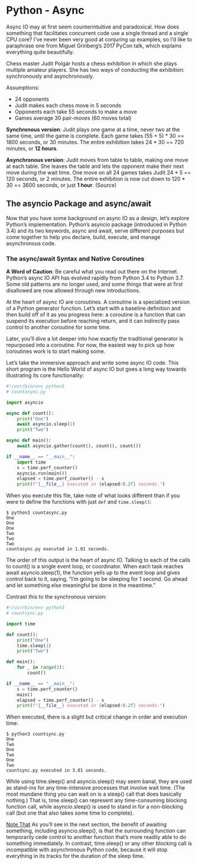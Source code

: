 # Python - Async

Async IO may at first seem counterintuitive and paradoxical. How does something that facilitates concurrent code use a single thread and a single CPU core? I’ve never been very good at conjuring up examples, so I’d like to paraphrase one from Miguel Grinberg’s 2017 PyCon talk, which explains everything quite beautifully.

Chess master Judit Polgár hosts a chess exhibition in which she plays multiple amateur players. She has two ways of conducting the exhibition: synchronously and asynchronously.


Assumptions:
* 24 opponents
* Judit makes each chess move in 5 seconds
* Opponents each take 55 seconds to make a move
* Games average 30 pair-moves (60 moves total)

**Synchronous version**: Judit plays one game at a time, never two at the same time, until the game is complete. Each game takes (55 + 5) * 30 == 1800 seconds, or 30 minutes. The entire exhibition takes 24 * 30 == 720 minutes, or **12 hours**.

**Asynchronous version**: Judit moves from table to table, making one move at each table. She leaves the table and lets the opponent make their next move during the wait time. One move on all 24 games takes Judit 24 * 5 == 120 seconds, or 2 minutes. The entire exhibition is now cut down to 120 * 30 == 3600 seconds, or just **1 hour**. (Source)


## The asyncio Package and async/await

Now that you have some background on async IO as a design, let’s explore Python’s implementation. Python’s asyncio package (introduced in Python 3.4) and its two keywords, async and await, serve different purposes but come together to help you declare, build, execute, and manage asynchronous code.

### The async/await Syntax and Native Coroutines

**A Word of Caution**: Be careful what you read out there on the Internet. Python’s async IO API has evolved rapidly from Python 3.4 to Python 3.7. Some old patterns are no longer used, and some things that were at first disallowed are now allowed through new introductions.

At the heart of async IO are coroutines. A coroutine is a specialized version of a Python generator function. Let’s start with a baseline definition and then build off of it as you progress here: a coroutine is a function that can suspend its execution before reaching return, and it can indirectly pass control to another coroutine for some time.

Later, you’ll dive a lot deeper into how exactly the traditional generator is repurposed into a coroutine. For now, the easiest way to pick up how coroutines work is to start making some.

Let’s take the immersive approach and write some async IO code. This short program is the Hello World of async IO but goes a long way towards illustrating its core functionality:

```python
#!/usr/bin/env python3
# countasync.py

import asyncio

async def count():
    print("One")
    await asyncio.sleep(1)
    print("Two")

async def main():
    await asyncio.gather(count(), count(), count())

if __name__ == "__main__":
    import time
    s = time.perf_counter()
    asyncio.run(main())
    elapsed = time.perf_counter() - s
    print(f"{__file__} executed in {elapsed:0.2f} seconds.")
```

When you execute this file, take note of what looks different than if you were to define the functions with just `def` and `time.sleep()`:

```shell
$ python3 countasync.py
One
One
One
Two
Two
Two
countasync.py executed in 1.01 seconds.
```

The order of this output is the heart of async IO. Talking to each of the calls to count() is a single event loop, or coordinator. When each task reaches await asyncio.sleep(1), the function yells up to the event loop and gives control back to it, saying, “I’m going to be sleeping for 1 second. Go ahead and let something else meaningful be done in the meantime.”

Contrast this to the synchronous version:

```python
#!/usr/bin/env python3
# countsync.py

import time

def count():
    print("One")
    time.sleep(1)
    print("Two")

def main():
    for _ in range(3):
        count()

if __name__ == "__main__":
    s = time.perf_counter()
    main()
    elapsed = time.perf_counter() - s
    print(f"{__file__} executed in {elapsed:0.2f} seconds.")
```

When executed, there is a slight but critical change in order and execution time:
```shell
$ python3 countsync.py
One
Two
One
Two
One
Two
countsync.py executed in 3.01 seconds.
```

While using time.sleep() and asyncio.sleep() may seem banal, they are used as stand-ins for any time-intensive processes that involve wait time. (The most mundane thing you can wait on is a sleep() call that does basically nothing.) That is, time.sleep() can represent any time-consuming blocking function call, while asyncio.sleep() is used to stand in for a non-blocking call (but one that also takes some time to complete).

[Note That](https://realpython.com/async-io-python/#async-io-explained) As you’ll see in the next section, the benefit of awaiting something, including asyncio.sleep(), is that the surrounding function can temporarily cede control to another function that’s more readily able to do something immediately. In contrast, time.sleep() or any other blocking call is incompatible with asynchronous Python code, because it will stop everything in its tracks for the duration of the sleep time.
